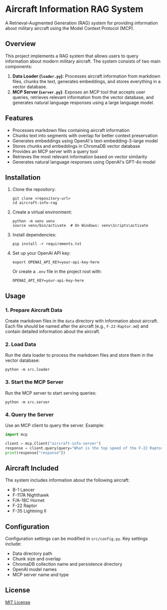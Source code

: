 # Aircraft Information RAG System

A Retrieval-Augmented Generation (RAG) system for providing information about military aircraft using the Model Context Protocol (MCP).

## Overview

This project implements a RAG system that allows users to query information about modern military aircraft. The system consists of two main components:

1. **Data Loader (`loader.py`)**: Processes aircraft information from markdown files, chunks the text, generates embeddings, and stores everything in a vector database.
2. **MCP Server (`server.py`)**: Exposes an MCP tool that accepts user queries, retrieves relevant information from the vector database, and generates natural language responses using a large language model.

## Features

- Processes markdown files containing aircraft information
- Chunks text into segments with overlap for better context preservation
- Generates embeddings using OpenAI's text-embedding-3-large model
- Stores chunks and embeddings in ChromaDB vector database
- Provides an MCP server with a query tool
- Retrieves the most relevant information based on vector similarity
- Generates natural language responses using OpenAI's GPT-4o model

## Installation

1. Clone the repository:
   ```
   git clone <repository-url>
   cd aircraft-info-rag
   ```

2. Create a virtual environment:
   ```
   python -m venv venv
   source venv/bin/activate  # On Windows: venv\Scripts\activate
   ```

3. Install dependencies:
   ```
   pip install -r requirements.txt
   ```

4. Set up your OpenAI API key:
   ```
   export OPENAI_API_KEY=your-api-key-here
   ```
   Or create a `.env` file in the project root with:
   ```
   OPENAI_API_KEY=your-api-key-here
   ```

## Usage

### 1. Prepare Aircraft Data

Create markdown files in the `data` directory with information about aircraft. Each file should be named after the aircraft (e.g., `F-22-Raptor.md`) and contain detailed information about the aircraft.

### 2. Load Data

Run the data loader to process the markdown files and store them in the vector database:

```
python -m src.loader
```

### 3. Start the MCP Server

Run the MCP server to start serving queries:

```
python -m src.server
```

### 4. Query the Server

Use an MCP client to query the server. Example:

```python
import mcp

client = mcp.Client("aircraft-info-server")
response = client.query(query="What is the top speed of the F-22 Raptor?")
print(response["response"])
```

## Aircraft Included

The system includes information about the following aircraft:

- B-1 Lancer
- F-117A Nighthawk
- F/A-18C Hornet
- F-22 Raptor
- F-35 Lightning II

## Configuration

Configuration settings can be modified in `src/config.py`. Key settings include:

- Data directory path
- Chunk size and overlap
- ChromaDB collection name and persistence directory
- OpenAI model names
- MCP server name and type

## License

[MIT License](LICENSE)